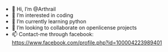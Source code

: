 - 👋 Hi, I’m @Arthrail
- 👀 I’m interested in coding
- 🌱 I’m currently learning python
- 💞️ I’m looking to collaborate on openlicense projects
- 📫 Contact-me through facebook: https://www.facebook.com/profile.php?id=100004223989401

<!---
Arthrail/Arthrail is a ✨ special ✨ repository because its `README.md` (this file) appears on your GitHub profile.
You can click the Preview link to take a look at your changes.
--->
